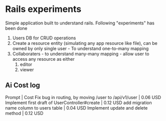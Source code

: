 # Rails experiments
Simple application built to understand rails. Following "experiments" has been done
1. Users DB for CRUD operations
2. Create a resource entity (simulating any app resource like file), can be owned by only single user - To understand one-to-many mapping
3. Collaboraters - to understand many-many mapping - allow user to access any resource as either 
    1. editor
    2. viewer 

## Ai Cost log

Prompt | Cost
Fix bug in routing, by moving /user to /api/v1/user | 0.06 USD
Implement first draft of UserController#create | 0.12 USD
add migration name column to users table | 0.04 USD
Implement update and delete method | 0.12 USD 